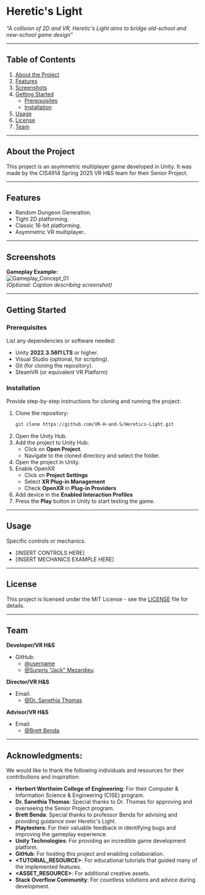 # **Heretic's Light**
*"A collision of 2D and VR, Heretic's Light aims to bridge old-school and new-school game design"*

---

## **Table of Contents**
1. [About the Project](#about-the-project)  
2. [Features](#features)  
3. [Screenshots](#screenshots)  
4. [Getting Started](#getting-started)  
   - [Prerequisites](#prerequisites)  
   - [Installation](#installation)  
5. [Usage](#usage)  
6. [License](#license)  
7. [Team](#team)  

---

## **About the Project**
This project is an asymmetric multiplayer game developed in Unity. It was made by the CIS4914 Spring 2025 VR H&S team for their Senior Project.

---

## **Features**
- Random Dungeon Generation.
- Tight 2D platforming.
- Classic 16-bit platforming.
- Asymmetric VR multiplayer..

---

## **Screenshots**

**Gameplay Example:**  
![Gameplay_Concept_01](GitHub/imgs/Gameplay_Concept_01.png)  
*(Optional: Caption describing screenshot)*


---

## **Getting Started**

### **Prerequisites**
List any dependencies or software needed:  
- Unity **2022.3.56f1 LTS** or higher.  
- Visual Studio (optional, for scripting).  
- Git (for cloning the repository).  
- SteamVR (or equivalent VR Platform)

### **Installation**
Provide step-by-step instructions for cloning and running the project:

1. Clone the repository:  
   ```bash
   git clone https://github.com/VR-H-and-S/Heretics-Light.git
   ```
2. Open the Unity Hub.  
3. Add the project to Unity Hub:  
   - Click on **Open Project**.  
   - Navigate to the cloned directory and select the folder.  
4. Open the project in Unity.  
5. Enable OpenXR
   - Click on **Project Settings**
   - Select **XR Plug-in Management**
   - Check **OpenXR** in **Plug-in Providers**
6. Add device in the **Enabled Interaction Profiles**
7. Press the **Play** button in Unity to start testing the game.

---

## **Usage**
Specific controls or mechanics.

- [INSERT CONTROLS HERE]
- [INSERT MECHANICS EXAMPLE HERE]

---

## **License**
This project is licensed under the MIT License - see the [LICENSE](LICENSE) file for details.

---

## **Team**
**Developer/VR H&S**  

- GitHub:
  - [@username](https://github.com/username)  
  - [@Surpris "Jack" Mezardieu](https://github.com/EmptySet-Exe)  

**Director/VR H&S**  

- Email:
  - [@Dr. Sanethia Thomas](sanethiat@ufl.edu)  

**Advisor/VR H&S**  

- Email:
  - [@Brett Benda](brett.benda@ufl.edu)  



---

## **Acknowledgments**: 
  We would like to thank the following individuals and resources for their contributions and inspiration:
  - **Herbert Wertheim College of Engineering**: For their Computer & Information Science & Engineering (CISE) program.
  - **Dr. Sanethia Thomas**: Special thanks to Dr. Thomas for approving and overseeing the Senior Project program.
  - **Brett Benda**: Special thanks to professor Benda for advising and providing guidance over Heretic's Light.
  - **Playtesters**: For their valuable feedback in identifying bugs and improving the gameplay experience.
  - **Unity Technologies**: For providing an incredible game development platform.
  - **GitHub**: For hosting this project and enabling collaboration.  
  - **<TUTORIAL_RESOURCE>**: For educational tutorials that guided many of the implemented features.
  - **<ASSET_RESOURCE>**: For additional creative assets.
  - **Stack Overflow Community**: For countless solutions and advice during development.
